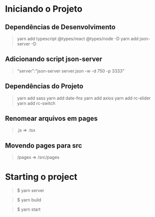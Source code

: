 # Iniciando o Projeto

## Dependências de Desenvolvimento
> yarn add typescript @types/react @types/node -D
> yarn add json-server -D


## Adicionando script json-server
> "server":"json-server server.json -w -d 750 -p 3333"

## Dependências do Projeto
> yarn add sass
> yarn add date-fns
> yarn add axios
> yarn add rc-slider
> yarn add rc-switch

## Renomear arquivos em pages 
> .js => .tsx

## Movendo pages para src
> /pages => /src/pages

# Starting o project
> $ yarn server 

> $ yarn build 

> $ yarn start 

